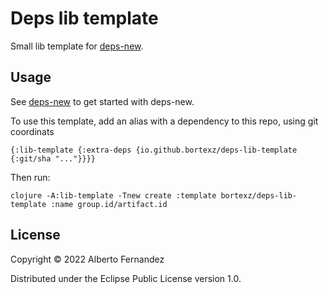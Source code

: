 # Deps lib template

Small lib template for [deps-new](https://github.com/seancorfield/deps-new).

## Usage

See [deps-new](https://github.com/seancorfield/deps-new) to get started with deps-new.

To use this template, add an alias with a dependency to this repo, using git coordinats
```
{:lib-template {:extra-deps {io.github.bortexz/deps-lib-template {:git/sha "..."}}}}
```

Then run:
```
clojure -A:lib-template -Tnew create :template bortexz/deps-lib-template :name group.id/artifact.id
```

## License

Copyright © 2022 Alberto Fernandez

Distributed under the Eclipse Public License version 1.0.
